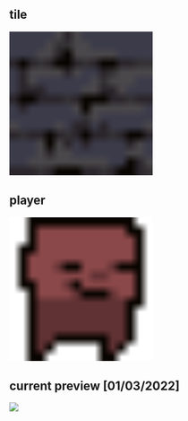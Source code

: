 ## tile
<img src="https://github.com/joelallison/collaborativeProject/blob/master/src/assets/tiles/main_tile.png?raw=true" width="256" height="256">

## player
<img src="https://github.com/joelallison/collaborativeProject/blob/master/src/assets/player_right.png?raw=true" width="256" height="256">



## current preview [01/03/2022]
![](https://i.imgur.com/ZDeLFh0.gif)
